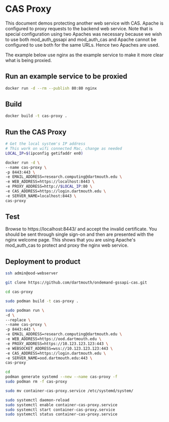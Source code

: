 # CAS Proxy

This document demos protecting another web service with CAS. Apache is configured to proxy requests to the backend web service. Note that is special configuration using two Apaches was necessary because we wish to use both mod_auth_gssapi and mod_auth_cas and Apache cannot be configured to use both for the same URLs. Hence two Apaches are used.

The example below use nginx as the example service to make it more clear what is being proxied.

## Run an example service to be proxied

```sh
docker run -d --rm --publish 80:80 nginx
```

## Build

```sh
docker build -t cas-proxy .
```

## Run the CAS Proxy

```sh
# Get the local system's IP address
# This work on wifi connected Mac, change as needed
LOCAL_IP=$(ipconfig getifaddr en0)

docker run -d \
--name cas-proxy \
-p 8443:443 \
-e EMAIL_ADDRESS=research.computing@dartmouth.edu \
-e WEB_ADDRESS=https://localhost:8443 \
-e PROXY_ADDRESS=http://$LOCAL_IP:80 \
-e CAS_ADDRESS=https://login.dartmouth.edu \
-e SERVER_NAME=localhost:8443 \
cas-proxy
```

## Test

Browse to https://localhost:8443/ and accept the invalid certificate. You should be sent through single sign-on and then are presented with the nginx welcome page. This shows that you are using Apache's mod_auth_cas to protect and proxy the nginx web service.

## Deployment to product

```sh
ssh admin@ood-webserver

git clone https://github.com/dartmouth/ondemand-gssapi-cas.git

cd cas-proxy

sudo podman build -t cas-proxy .

sudo podman run \
-d \
--replace \
--name cas-proxy \
-p 8443:443 \
-e EMAIL_ADDRESS=research.computing@dartmouth.edu \
-e WEB_ADDRESS=https://ood.dartmouth.edu \
-e PROXY_ADDRESS=https://10.123.123.123:443 \
-e WEBSOCKET_ADDRESS=wss://10.123.123.123:443 \
-e CAS_ADDRESS=https://login.dartmouth.edu \
-e SERVER_NAME=ood.dartmouth.edu:443 \
cas-proxy

cd
podman generate systemd --new --name cas-proxy -f
sudo podman rm -f cas-proxy

sudo mv container-cas-proxy.service /etc/systemd/system/

sudo systemctl daemon-reload
sudo systemctl enable container-cas-proxy.service
sudo systemctl start container-cas-proxy.service
sudo systemctl status container-cas-proxy.service
```